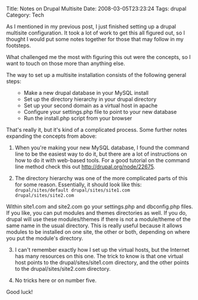 Title: Notes on Drupal Multisite
Date: 2008-03-05T23:23:24
Tags: drupal
Category: Tech

As I mentioned in my previous post, I just finished setting up a drupal multisite configuration. It took a lot of work to get this all figured out, so I thought I would put some notes together for those that may follow in my footsteps.

What challenged me the most with figuring this out were the concepts, so I want to touch on those more than anything else.

The way to set up a multisite installation consists of the following general steps:<ol>
 - Make a new drupal database in your MySQL install
 - Set up the directory hierarchy in your drupal directory
 - Set up your second domain as a virtual host in apache
 - Configure your settings.php file to point to your new database
 - Run the install.php script from your browser</ol>

That's really it, but it's kind of a complicated process. Some further notes expanding the concepts from above:
1. When you're making your new MySQL database, I found the command line to be the easiest way to do it, but there are a lot of instructions on how to do it with web-based tools. For a good tutorial on the command line method check this out <a href="http://drupal.org/node/22675" target="_blank">http://drupal.org/node/22675</a>.

2. The directory hierarchy was one of the more complicated parts of this for some reason. Essentially, it should look like this:<code lang="bash">
drupal/sites/default
drupal/sites/site1.com
drupal/sites/site2.com</code>

Within site1.com and site2.com go your settings.php and dbconfig.php files. If you like, you can put modules and themes directories as well. If you do, drupal will use these modules/themes if there is not a module/theme of the same name in the usual directory. This is really useful because it allows modules to be installed on one site, the other or both, depending on where you put the module's directory.

3. I can't remember exactly how I set up the virtual hosts, but the Internet has many resources on this one. The trick to know is that one virtual host points to the drupal/sites/site1.com directory, and the other points to the drupal/sites/site2.com directory.

4. No tricks here or on number five.

Good luck! 
